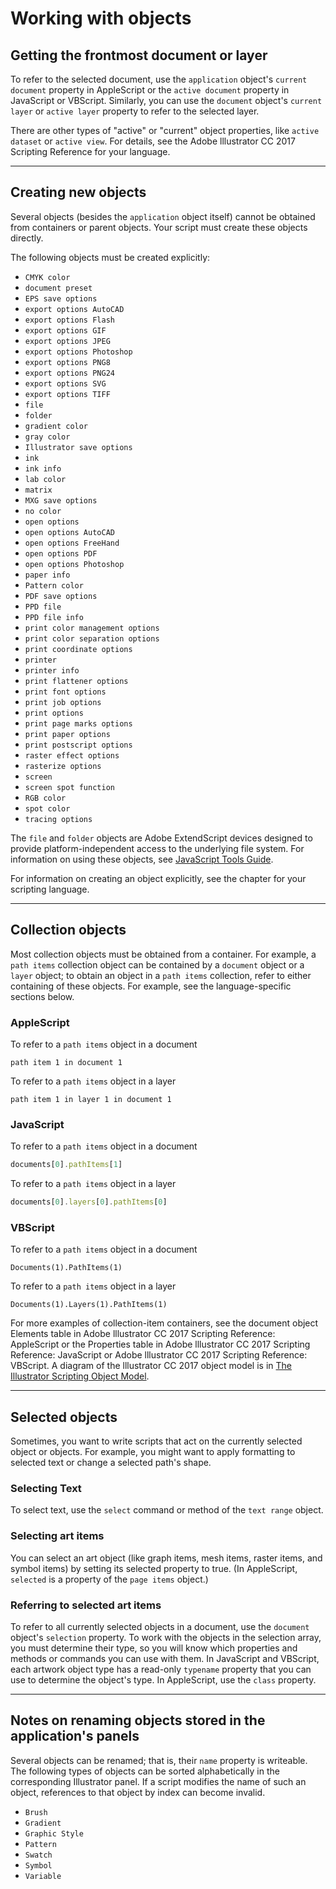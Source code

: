 # Working with objects

## Getting the frontmost document or layer

To refer to the selected document, use the `application` object's `current document` property in AppleScript or the `active document` property in JavaScript or VBScript. Similarly, you can use the `document` object's `current layer` or `active layer` property to refer to the selected layer.

There are other types of "active" or "current" object properties, like `active dataset` or `active view`. For details, see the Adobe lllustrator CC 2017 Scripting Reference for your language.

---

## Creating new objects

Several objects (besides the `application` object itself) cannot be obtained from containers or parent objects. Your script must create these objects directly.

The following objects must be created explicitly:

- `CMYK color`
- `document preset`
- `EPS save options`
- `export options AutoCAD`
- `export options Flash`
- `export options GIF`
- `export options JPEG`
- `export options Photoshop`
- `export options PNG8`
- `export options PNG24`
- `export options SVG`
- `export options TIFF`
- `file`
- `folder`
- `gradient color`
- `gray color`
- `Illustrator save options`
- `ink`
- `ink info`
- `lab color`
- `matrix`
- `MXG save options`
- `no color`
- `open options`
- `open options AutoCAD`
- `open options FreeHand`
- `open options PDF`
- `open options Photoshop`
- `paper info`
- `Pattern color`
- `PDF save options`
- `PPD file`
- `PPD file info`
- `print color management options`
- `print color separation options`
- `print coordinate options`
- `printer`
- `printer info`
- `print flattener options`
- `print font options`
- `print job options`
- `print options`
- `print page marks options`
- `print paper options`
- `print postscript options`
- `raster effect options`
- `rasterize options`
- `screen`
- `screen spot function`
- `RGB color`
- `spot color`
- `tracing options`

The `file` and `folder` objects are Adobe ExtendScript devices designed to provide platform-independent access to the underlying file system. For information on using these objects, see [JavaScript Tools Guide](https://extendscript.docsforadobe.dev/).

For information on creating an object explicitly, see the chapter for your scripting language.

---

## Collection objects

Most collection objects must be obtained from a container. For example, a `path items` collection object can be contained by a `document` object or a `layer` object; to obtain an object in a `path items` collection, refer to either containing of these objects. For example, see the language-specific sections below.

### AppleScript

To refer to a `path items` object in a document

```applescript
path item 1 in document 1
```

To refer to a `path items` object in a layer

```applescript
path item 1 in layer 1 in document 1
```

### JavaScript

To refer to a `path items` object in a document

```javascript
documents[0].pathItems[1]
```

To refer to a `path items` object in a layer

```javascript
documents[0].layers[0].pathItems[0]
```

### VBScript

To refer to a `path items` object in a document

```vbscript
Documents(1).PathItems(1)
```

To refer to a `path items` object in a layer

```vbscript
Documents(1).Layers(1).PathItems(1)
```

For more examples of collection-item containers, see the document object Elements table in Adobe lllustrator CC 2017 Scripting Reference: AppleScript or the Properties table in Adobe lllustrator CC 2017 Scripting Reference: JavaScript or Adobe lllustrator CC 2017 Scripting Reference: VBScript. A diagram of the lllustrator CC 2017 object model is in [The Illustrator Scripting Object Model](../objectmodel/objectModel.md).

---

## Selected objects

Sometimes, you want to write scripts that act on the currently selected object or objects. For example, you might want to apply formatting to selected text or change a selected path's shape.

### Selecting Text

To select text, use the `select` command or method of the `text range` object.

### Selecting art items

You can select an art object (like graph items, mesh items, raster items, and symbol items) by setting its selected property to true. (In AppleScript, `selected` is a property of the `page items` object.)

### Referring to selected art items

To refer to all currently selected objects in a document, use the `document` object's `selection` property. To work with the objects in the selection array, you must determine their type, so you will know which properties and methods or commands you can use with them. In JavaScript and VBScript, each artwork object type has a read-only `typename` property that you can use to determine the object's type. In
AppleScript, use the `class` property.

---

## Notes on renaming objects stored in the application's panels

Several objects can be renamed; that is, their `name` property is writeable. The following types of objects can be sorted alphabetically in the corresponding Illustrator panel. If a script modifies the name of such an object, references to that object by index can become invalid.

- `Brush`
- `Gradient`
- `Graphic Style`
- `Pattern`
- `Swatch`
- `Symbol`
- `Variable`
